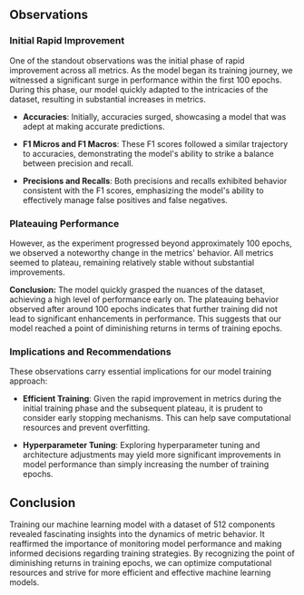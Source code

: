 ## Observations

### Initial Rapid Improvement

One of the standout observations was the initial phase of rapid improvement across all metrics. As the model began its training journey, we witnessed a significant surge in performance within the first 100 epochs. During this phase, our model quickly adapted to the intricacies of the dataset, resulting in substantial increases in metrics.

- **Accuracies**: Initially, accuracies surged, showcasing a model that was adept at making accurate predictions.

- **F1 Micros and F1 Macros**: These F1 scores followed a similar trajectory to accuracies, demonstrating the model's ability to strike a balance between precision and recall.

- **Precisions and Recalls**: Both precisions and recalls exhibited behavior consistent with the F1 scores, emphasizing the model's ability to effectively manage false positives and false negatives.

### Plateauing Performance

However, as the experiment progressed beyond approximately 100 epochs, we observed a noteworthy change in the metrics' behavior. All metrics seemed to plateau, remaining relatively stable without substantial improvements.

**Conclusion:** The model quickly grasped the nuances of the dataset, achieving a high level of performance early on. The plateauing behavior observed after around 100 epochs indicates that further training did not lead to significant enhancements in performance. This suggests that our model reached a point of diminishing returns in terms of training epochs.

### Implications and Recommendations

These observations carry essential implications for our model training approach:

- **Efficient Training**: Given the rapid improvement in metrics during the initial training phase and the subsequent plateau, it is prudent to consider early stopping mechanisms. This can help save computational resources and prevent overfitting.

- **Hyperparameter Tuning**: Exploring hyperparameter tuning and architecture adjustments may yield more significant improvements in model performance than simply increasing the number of training epochs.

## Conclusion

Training our machine learning model with a dataset of 512 components revealed fascinating insights into the dynamics of metric behavior. It reaffirmed the importance of monitoring model performance and making informed decisions regarding training strategies. By recognizing the point of diminishing returns in training epochs, we can optimize computational resources and strive for more efficient and effective machine learning models.
